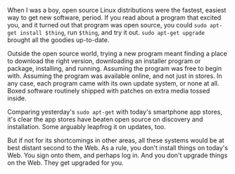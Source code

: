 When I was a boy, open source Linux distributions were the fastest, easiest way to get new software, period.  If you read about a program that excited you, and it turned out that program was open source, you could `sudo apt-get install $thing`, run `$thing`, and try it out.  `sudo apt-get upgrade` brought all the goodies up-to-date.

Outside the open source world, trying a new program meant finding a place to download the right version, downloading an installer program or package, installing, and running.  Assuming the program was free to begin with.  Assuming the program was available online, and not just in stores.  In any case, each program came with its own update system, or none at all.  Boxed software routinely shipped with patches on extra media tossed inside.

Comparing yesterday's `sudo apt-get` with today's smartphone app stores, it's clear the app stores have beaten open source on discovery and installation.  Some arguably leapfrog it on updates, too.

But if not for its shortcomings in other areas, all these systems would be at best distant second to the Web.  As a rule, you don't install things on today's Web.  You sign onto them, and perhaps log in.  And you don't upgrade things on the Web.  They get upgraded for you.
